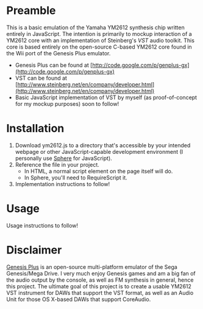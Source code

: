 # Preamble

This is a basic emulation of the Yamaha YM2612 synthesis chip written entirely in JavaScript. The intention is primarily to mockup interaction of a YM2612 core with an implementation of Steinberg's *VST* audio toolkit. This core is based entirely on the open-source C-based YM2612 core found in the Wii port of the Genesis Plus emulator.

* Genesis Plus can be found at [http://code.google.com/p/genplus-gx](http://code.google.com/p/genplus-gx)
* VST can be found at [http://www.steinberg.net/en/company/developer.html](http://www.steinberg.net/en/company/developer.html)
* Basic JavaScript implementation of VST by myself (as proof-of-concept for my mockup purposes) soon to follow!

# Installation

1. Download ym2612.js to a directory that's accessible by your intended webpage or other JavaScript-capable development environment (I personally use [Sphere](http://spheredev.org) for JavaScript).
2. Reference the file in your project.
	* In HTML, a normal script element on the page itself will do.
	* In Sphere, you'll need to RequireScript it.
3. Implementation instructions to follow!

# Usage

Usage instructions to follow!

# Disclaimer

[Genesis Plus](http://code.google.com/p/genplus-gx) is an open-source multi-platform emulator of the Sega Genesis/Mega Drive. I very much enjoy Genesis games and am a big fan of the audio output by the console, as well as FM synthesis in general, hence this project. The ultimate goal of this project is to create a usable YM2612 VST instrument for DAWs that support the VST format, as well as an Audio Unit for those OS X-based DAWs that support CoreAudio.
